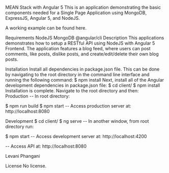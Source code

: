 MEAN Stack with Angular 5
This is an application demonstrating the basic components needed for a Single Page Application using MongoDB, ExpressJS, Angular 5, and NodeJS.

A working example can be found here. 

Requirements
NodeJS
MongoDB
@angular/cli
Description
This applications demonstrates how to setup a RESTful API using NodeJS with Angular 5 Frontend. The application features a blog feed, where users can post comments, like posts, dislike posts, and create/edit/delete their own blog posts.

Installation
Install all dependencies in package.json file. This can be done by navigating to the root directory in the command line interface and running the following command:
$ npm install
Next, install all of the Angular development dependencies in package.json file:
$ cd client/
$ npm install
Installation is complete. Navigate to the root directory and then:  
Production
-- In root directory:

$ npm run build
$ npm start
-- Access production server at: http://localhost:8080

Development
$ cd client/
$ ng serve
-- In another window, from root directory run:

$ npm start
-- Access development server at: http://localhost:4200

-- Access API at: http://localhost:8080

Levani Phangani

License
No license.
